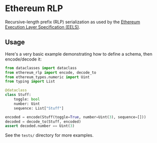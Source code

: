 Ethereum RLP
============

Recursive-length prefix (RLP) serialization as used by the [Ethereum Execution Layer Specification (EELS)][eels].

[eels]: https://github.com/ethereum/execution-specs

## Usage

Here's a very basic example demonstrating how to define a schema, then encode/decode it:

```python
from dataclasses import dataclass
from ethereum_rlp import encode, decode_to
from ethereum_types.numeric import Uint
from typing import List

@dataclass
class Stuff:
    toggle: bool
    number: Uint
    sequence: List["Stuff"]

encoded = encode(Stuff(toggle=True, number=Uint(3), sequence=[]))
decoded = decode_to(Stuff, encoded)
assert decoded.number == Uint(3)
```

See the `tests/` directory for more examples.
